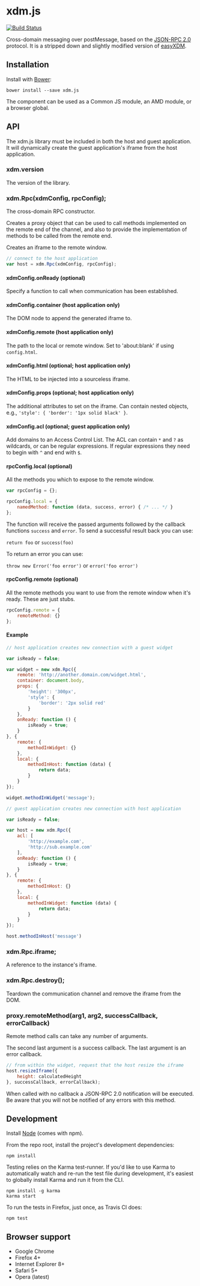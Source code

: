 # xdm.js

[![Build Status](https://secure.travis-ci.org/necolas/xdm.js.png?branch=master)](http://travis-ci.org/necolas/xdm.js)

Cross-domain messaging over postMessage, based on the [JSON-RPC
2.0](http://www.jsonrpc.org/specification) protocol. It is a stripped down and
slightly modified version of [easyXDM](https://github.com/oyvindkinsey/easyXDM/).

## Installation

Install with [Bower](http://bower.io):

```
bower install --save xdm.js
```

The component can be used as a Common JS module, an AMD module, or a browser
global.


## API

The xdm.js library must be included in both the host and guest application. It
will dynamically create the guest application's iframe from the host
application.

### xdm.version

The version of the library.

### xdm.Rpc(xdmConfig, rpcConfig);

The cross-domain RPC constructor.

Creates a proxy object that can be used to call methods implemented on the
remote end of the channel, and also to provide the implementation of methods to
be called from the remote end.

Creates an iframe to the remote window.

```js
// connect to the host application
var host = xdm.Rpc(xdmConfig, rpcConfig);
```

#### xdmConfig.onReady (optional)

Specify a function to call when communication has been established.

#### xdmConfig.container (host application only)

The DOM node to append the generated iframe to.

#### xdmConfig.remote (host application only)

The path to the local or remote window. Set to 'about:blank' if using
`config.html`.

#### xdmConfig.html (optional; host application only)

The HTML to be injected into a sourceless iframe.

#### xdmConfig.props (optional; host application only)

The additional attributes to set on the iframe. Can contain nested objects, e.g.,
`'style': { 'border': '1px solid black' }`.

#### xdmConfig.acl (optional; guest application only)

Add domains to an Access Control List. The ACL can contain `*` and `?` as
wildcards, or can be regular expressions. If regular expressions they need to
begin with `^` and end with `$`.

#### rpcConfig.local (optional)

All the methods you which to expose to the remote window.

```js
var rpcConfig = {};

rpcConfig.local = {
    namedMethod: function (data, success, error) { /* ... */ }
};
```

The function will receive the passed arguments followed by the callback
functions `success` and `error`. To send a successful result back you can
use:

`return foo` or `success(foo)`

To return an error you can use:

`throw new Error('foo error')` or `error('foo error')`

#### rpcConfig.remote (optional)

All the remote methods you want to use from the remote window when it's ready.
These are just stubs.

```js
rpcConfig.remote = {
    remoteMethod: {}
};
```

#### Example

```js
// host application creates new connection with a guest widget

var isReady = false;

var widget = new xdm.Rpc({
    remote: 'http://another.domain.com/widget.html',
    container: document.body,
    props: {
        'height': '300px',
        'style': {
            'border': '2px solid red'
        }
    },
    onReady: function () {
        isReady = true;
    }
}, {
    remote: {
        methodInWidget: {}
    },
    local: {
        methodInHost: function (data) {
            return data;
        }
    }
});

widget.methodInWidget('message');

// guest application creates new connection with host application

var isReady = false;

var host = new xdm.Rpc({
    acl: [
        'http://example.com',
        'http://sub.example.com'
    ],
    onReady: function () {
        isReady = true;
    }
}, {
    remote: {
        methodInHost: {}
    },
    local: {
        methodInWidget: function (data) {
            return data;
        }
    }
});

host.methodInHost('message')
```

### xdm.Rpc.iframe;

A reference to the instance's iframe.

### xdm.Rpc.destroy();

Teardown the communication channel and remove the iframe from the DOM.

### proxy.remoteMethod(arg1, arg2, successCallback, errorCallback)

Remote method calls can take any number of arguments.

The second last argument is a success callback.
The last argument is an error callback.

```js
// from within the widget, request that the host resize the iframe
host.resizeIframe({
    height: calculatedHeight
}, successCallback, errorCallback);
```

When called with no callback a JSON-RPC 2.0 notification will be executed.
Be aware that you will not be notified of any errors with this method.

## Development

Install [Node](http://nodejs.org) (comes with npm).

From the repo root, install the project's development dependencies:

```
npm install
```

Testing relies on the Karma test-runner. If you'd like to use Karma to
automatically watch and re-run the test file during development, it's easiest
to globally install Karma and run it from the CLI.

```
npm install -g karma
karma start
```

To run the tests in Firefox, just once, as Travis CI does:

```
npm test
```

## Browser support

* Google Chrome
* Firefox 4+
* Internet Explorer 8+
* Safari 5+
* Opera (latest)
